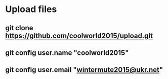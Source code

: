 # Upload files
git clone https://github.com/coolworld2015/upload.git
-------------------------------------------------------------------------------------------------
git config user.name "coolworld2015"
-------------------------------------------------------------------------------------------------
git config user.email "wintermute2015@ukr.net"
-------------------------------------------------------------------------------------------------